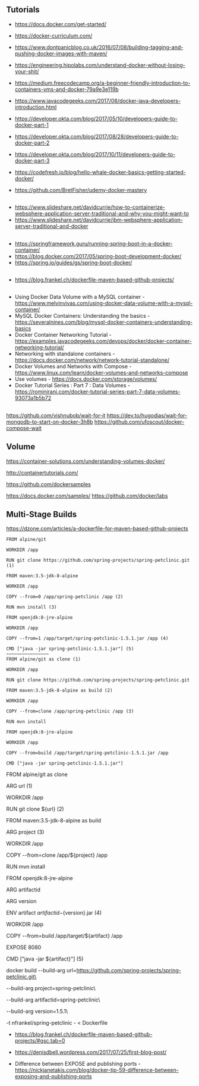 ## Tutorials
* https://docs.docker.com/get-started/

* https://docker-curriculum.com/
* https://www.dontpanicblog.co.uk/2016/07/08/building-tagging-and-pushing-docker-images-with-maven/
* https://engineering.hipolabs.com/understand-docker-without-losing-your-shit/
* https://medium.freecodecamp.org/a-beginner-friendly-introduction-to-containers-vms-and-docker-79a9e3e119b

* https://www.javacodegeeks.com/2017/08/docker-java-developers-introduction.html

* https://developer.okta.com/blog/2017/05/10/developers-guide-to-docker-part-1
* https://developer.okta.com/blog/2017/08/28/developers-guide-to-docker-part-2
* https://developer.okta.com/blog/2017/10/11/developers-guide-to-docker-part-3

* https://codefresh.io/blog/hello-whale-docker-basics-getting-started-docker/

* https://github.com/BretFisher/udemy-docker-mastery

## 
* https://www.slideshare.net/davidcurrie/how-to-containerize-websphere-application-server-traditional-and-why-you-might-want-to
* https://www.slideshare.net/davidcurrie/ibm-websphere-application-server-traditional-and-docker


## 
* https://springframework.guru/running-spring-boot-in-a-docker-container/
* https://blog.docker.com/2017/05/spring-boot-development-docker/
* https://spring.io/guides/gs/spring-boot-docker/


##
* https://blog.frankel.ch/dockerfile-maven-based-github-projects/

##
* Using Docker Data Volume with a MySQL container - https://www.melvinvivas.com/using-docker-data-volume-with-a-mysql-container/
* MySQL Docker Containers: Understanding the basics - https://severalnines.com/blog/mysql-docker-containers-understanding-basics
* Docker Container Networking Tutorial - https://examples.javacodegeeks.com/devops/docker/docker-container-networking-tutorial/
* Networking with standalone containers - https://docs.docker.com/network/network-tutorial-standalone/
* Docker Volumes and Networks with Compose - https://www.linux.com/learn/docker-volumes-and-networks-compose
* Use volumes - https://docs.docker.com/storage/volumes/
* Docker Tutorial Series : Part 7 : Data Volumes  - https://rominirani.com/docker-tutorial-series-part-7-data-volumes-93073a1b5b72

##
https://github.com/vishnubob/wait-for-it
https://dev.to/hugodias/wait-for-mongodb-to-start-on-docker-3h8b
https://github.com/ufoscout/docker-compose-wait

## Volume
https://container-solutions.com/understanding-volumes-docker/

http://containertutorials.com/

https://github.com/dockersamples

https://docs.docker.com/samples/
https://github.com/docker/labs

## Multi-Stage Builds
https://dzone.com/articles/a-dockerfile-for-maven-based-github-projects

~~~~~~~~~~~~~~~~~~
FROM alpine/git

WORKDIR /app

RUN git clone https://github.com/spring-projects/spring-petclinic.git (1)

FROM maven:3.5-jdk-8-alpine

WORKDIR /app

COPY --from=0 /app/spring-petclinic /app (2)

RUN mvn install (3)

FROM openjdk:8-jre-alpine

WORKDIR /app

COPY --from=1 /app/target/spring-petclinic-1.5.1.jar /app (4)

CMD ["java -jar spring-petclinic-1.5.1.jar"] (5)
~~~~~~~~~~~~~~~~
FROM alpine/git as clone (1)

WORKDIR /app

RUN git clone https://github.com/spring-projects/spring-petclinic.git

FROM maven:3.5-jdk-8-alpine as build (2)

WORKDIR /app

COPY --from=clone /app/spring-petclinic /app (3)

RUN mvn install

FROM openjdk:8-jre-alpine

WORKDIR /app

COPY --from=build /app/target/spring-petclinic-1.5.1.jar /app

CMD ["java -jar spring-petclinic-1.5.1.jar"]

~~~~~~~~~~~~~~~~~~~~~~~~~~~~
FROM alpine/git as clone

ARG url (1)

WORKDIR /app

RUN git clone ${url} (2)

FROM maven:3.5-jdk-8-alpine as build

ARG project (3)

WORKDIR /app

COPY --from=clone /app/${project} /app

RUN mvn install

FROM openjdk:8-jre-alpine

ARG artifactid

ARG version

ENV artifact ${artifactid}-${version}.jar (4)

WORKDIR /app

COPY --from=build /app/target/${artifact} /app

EXPOSE 8080

CMD ["java -jar ${artifact}"] (5)

docker build --build-arg url=https://github.com/spring-projects/spring-petclinic.git\

  --build-arg project=spring-petclinic\

  --build-arg artifactid=spring-petclinic\

  --build-arg version=1.5.1\

  -t nfrankel/spring-petclinic - < Dockerfile

* https://blog.frankel.ch/dockerfile-maven-based-github-projects/#gsc.tab=0
* https://denisdbell.wordpress.com/2017/07/25/first-blog-post/

* Difference between EXPOSE and publishing ports - https://nickjanetakis.com/blog/docker-tip-59-difference-between-exposing-and-publishing-ports
